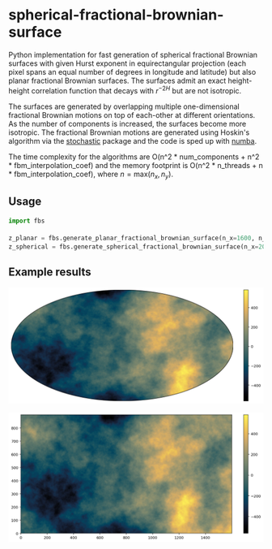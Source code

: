 # spherical-fractional-brownian-surface

Python implementation for fast generation of spherical fractional Brownian surfaces with given Hurst exponent in
equirectangular projection (each pixel spans an equal number of degrees in longitude
and latitude) but also planar fractional Brownian surfaces. The surfaces admit an exact height-height correlation function that decays with $r^{-2H}$
but are not isotropic.

The surfaces are generated by overlapping multiple one-dimensional fractional Brownian motions on top of each-other at different orientations.
As the number of components is increased, the surfaces become more isotropic. The fractional Brownian motions are generated using Hoskin's algorithm via the [stochastic](https://pypi.org/project/stochastic/) package and the code is sped up with [numba](https://pypi.org/project/numba/).

The time complexity for the algorithms are O(n^2 * num\_components + n^2 * fbm\_interpolation\_coef) and the memory footprint is O(n^2 * n\_threads + n * fbm\_interpolation\_coef), where $n=\mathrm{max}(n_x, n_y)$.


Usage
--------
```py
import fbs

z_planar = fbs.generate_planar_fractional_brownian_surface(n_x=1600, n_y=900, H=0.7, num_components=50, seed=7)
z_spherical = fbs.generate_spherical_fractional_brownian_surface(n_x=2048, H=0.7, num_components=50, seed=13)
```

Example results
--------
![](example_spherical_fractional_brownian_surface.png)

![](example_planar_fractional_brownian_surface.png)